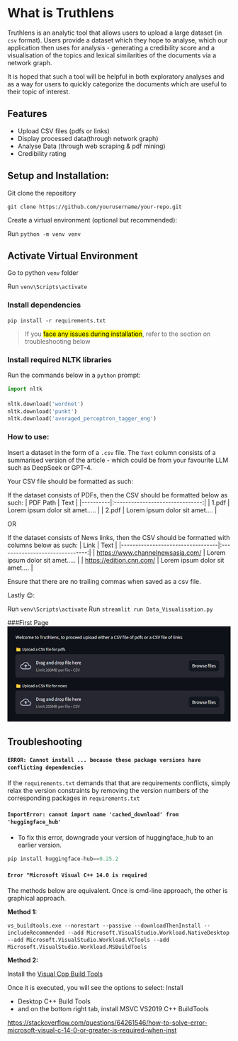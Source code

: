 # What is Truthlens

Truthlens is an analytic tool that allows users to upload a large dataset (in `csv` format). Users provide a dataset which they hope to analyse, which our application then uses for analysis - generating a credibility score and a visualisation of the topics and lexical similarities of the documents via a network graph.

It is hoped that such a tool will be helpful in both exploratory analyses and as a way for users to quickly categorize the documents which are useful to their topic of interest.

##  Features
- Upload CSV files (pdfs or links)
- Display processed data(through network graph)
- Analyse Data (through web scraping & pdf mining)
- Credibility rating



## Setup and Installation: 

Git clone the repository
```
git clone https://github.com/yourusername/your-repo.git
```
Create a virtual environment (optional but recommended):

Run ```python -m venv venv ```

## Activate Virtual Environment
Go to python `venv` folder



Run ```venv\Scripts\activate```


### Install dependencies
```
pip install -r requirements.txt
```
> If you <mark>face any issues during installation</mark>, refer to the section on troubleshooting below 

### Install required NLTK libraries

Run the commands below in a `python` prompt:
```python
import nltk

nltk.download('wordnet')
nltk.download('punkt')
nltk.download('averaged_perceptron_tagger_eng')
```


### How to use:
Insert a dataset in the form of a `.csv` file. The `Text` column consists of a summarised version of the article - which could be from your favourite LLM such as DeepSeek or GPT-4. 

Your CSV file should be formatted as such:

If the dataset consists of PDFs, then the CSV should be formatted below as such:
| PDF Path |               Text              |
|----------|:-------------------------------:|
| 1.pdf    | Lorem ipsum dolor sit amet..... |
| 2.pdf    | Lorem ipsum dolor sit amet....  |

OR

If the dataset consists of News links, then the CSV should be formatted with columns below as such:
| Link                             |               Text              |
|----------------------------------|:-------------------------------:|
| https://www.channelnewsasia.com/ | Lorem ipsum dolor sit amet..... |
| https://edition.cnn.com/         | Lorem ipsum dolor sit amet....  |

Ensure that there are no trailing commas when saved as a csv file.

Lastly 😊: 

Run `venv\Scripts\activate`
Run `streamlit run Data_Visualisation.py`

###First Page
![First page](images\Upload-files.png)



## Troubleshooting


#### `ERROR: Cannot install ... because these package versions have conflicting dependencies`

If the `requirements.txt` demands that that are requirements conflicts, simply relax the version constraints by removing the version numbers of the corresponding packages in `requirements.txt`


#### `ImportError: cannot import name 'cached_download' from 'huggingface_hub'`

- To fix this error, downgrade your version of huggingface_hub to an earlier version.
```python
pip install huggingface-hub==0.25.2
```

#### `Error "Microsoft Visual C++ 14.0 is required`

The methods below are equivalent. Once is cmd-line approach, the other is graphical approach.

**Method 1:**

```
vs_buildtools.exe --norestart --passive --downloadThenInstall --includeRecommended --add Microsoft.VisualStudio.Workload.NativeDesktop --add Microsoft.VisualStudio.Workload.VCTools --add Microsoft.VisualStudio.Workload.MSBuildTools
```

**Method 2:**

Install the [Visual Cpp Build Tools](https://visualstudio.microsoft.com/visual-cpp-build-tools/)


Once it is executed, you will see the options to select:
Install 
- Desktop C++ Build Tools
- and on the bottom right tab, install MSVC VS2019 C++ BuildTools

https://stackoverflow.com/questions/64261546/how-to-solve-error-microsoft-visual-c-14-0-or-greater-is-required-when-inst

